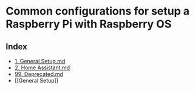 # Common configurations for setup a Raspberry Pi with Raspberry OS

## Index
- [1. General Setup.md](https://gist.github.com/vincios/b2995fd40194b64ed8bc6aa850c5b3fb#file-pi-configurations-1-general-setup-md)
- [2. Home Assistant.md](https://gist.github.com/vincios/b2995fd40194b64ed8bc6aa850c5b3fb#file-pi-configurations-2-home-assistant-md)
- [99. Deprecated.md](https://gist.github.com/vincios/b2995fd40194b64ed8bc6aa850c5b3fb#file-99-deprecated-md)
- [[General Setup]]